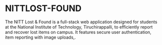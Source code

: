 # NITTLOST-FOUND
The NITT Lost &amp; Found is a full-stack web application designed for students at the National Institute of Technology, Tiruchirappalli, to efficiently report and recover lost items on campus. It features secure user authentication, item reporting with image uploads,.
